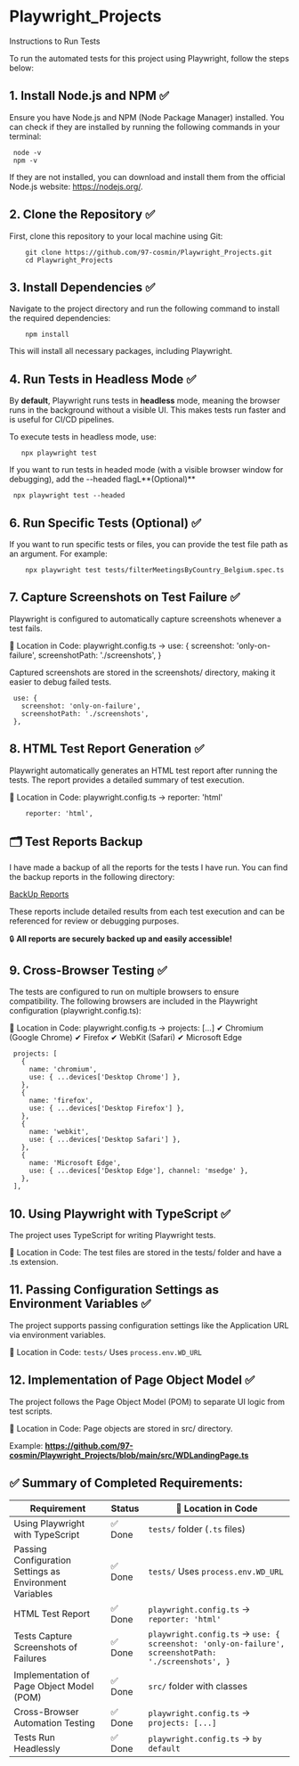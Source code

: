 # Playwright_Projects

Instructions to Run Tests

To run the automated tests for this project using Playwright, follow the steps below:

## 1. Install Node.js and NPM ✅

Ensure you have Node.js and NPM (Node Package Manager) installed. You can check if they are installed by running the following commands in your terminal:

     node -v
     npm -v
If they are not installed, you can download and install them from the official Node.js website: https://nodejs.org/.

## **2. Clone the Repository** ✅
 First, clone this repository to your local machine using Git:
 
        git clone https://github.com/97-cosmin/Playwright_Projects.git
        cd Playwright_Projects

## **3. Install Dependencies** ✅
Navigate to the project directory and run the following command to install the required dependencies:

        npm install

This will install all necessary packages, including Playwright.

## **4. Run Tests in Headless Mode** ✅
By **default**, Playwright runs tests in **headless** mode, meaning the browser runs in the background without a visible UI.
This makes tests run faster and is useful for CI/CD pipelines.

To execute tests in headless mode, use:

       npx playwright test

If you want to run tests in headed mode (with a visible browser window for debugging), add the --headed flagL**(Optional)**

     npx playwright test --headed


## **6. Run Specific Tests (Optional)** ✅
If you want to run specific tests or files, you can provide the test file path as an argument. For example:

        npx playwright test tests/filterMeetingsByCountry_Belgium.spec.ts

## **7. Capture Screenshots on Test Failure** ✅

Playwright is configured to automatically capture screenshots whenever a test fails.

📍 Location in Code: playwright.config.ts → use: { screenshot: 'only-on-failure', screenshotPath: './screenshots', }

Captured screenshots are stored in the screenshots/ directory, making it easier to debug failed tests.
     
     use: {
       screenshot: 'only-on-failure',
       screenshotPath: './screenshots',
     },
## **8. HTML Test Report Generation** ✅
Playwright automatically generates an HTML test report after running the tests. The report provides a detailed summary of test execution.

📍 Location in Code: playwright.config.ts → reporter: 'html'

        reporter: 'html',

## 🗂️ Test Reports Backup

I have made a backup of all the reports for the tests I have run. You can find the backup reports in the following directory:

[BackUp Reports](https://github.com/97-cosmin/Playwright_Projects/tree/main/BackUp_Reports)

These reports include detailed results from each test execution and can be referenced for review or debugging purposes.

🔒 **All reports are securely backed up and easily accessible!**

## **9. Cross-Browser Testing** ✅
The tests are configured to run on multiple browsers to ensure compatibility. The following browsers are included in the Playwright configuration (playwright.config.ts):

📍 Location in Code: playwright.config.ts → projects: [...]
     ✔ Chromium (Google Chrome)
     ✔ Firefox
     ✔ WebKit (Safari)
     ✔ Microsoft Edge

     projects: [
       {
         name: 'chromium',
         use: { ...devices['Desktop Chrome'] },
       },
       {
         name: 'firefox',
         use: { ...devices['Desktop Firefox'] },
       },
       {
         name: 'webkit',
         use: { ...devices['Desktop Safari'] },
       },
       {
         name: 'Microsoft Edge',
         use: { ...devices['Desktop Edge'], channel: 'msedge' },
       },
     ],

## 10. Using Playwright with TypeScript ✅
The project uses TypeScript for writing Playwright tests.

📍 Location in Code: The test files are stored in the tests/ folder and have a .ts extension.

## 11. Passing Configuration Settings as Environment Variables ✅
The project supports passing configuration settings like the Application URL via environment variables.

📍 Location in Code: `tests/` Uses `process.env.WD_URL`

## 12. Implementation of Page Object Model ✅
The project follows the Page Object Model (POM) to separate UI logic from test scripts.

📍 Location in Code: Page objects are stored in src/ directory. 

Example: **https://github.com/97-cosmin/Playwright_Projects/blob/main/src/WDLandingPage.ts**

## ✅ Summary of Completed Requirements:  

| Requirement                                        | Status  | 📍 Location in Code |
|----------------------------------------------------|---------|---------------------|
| Using Playwright with TypeScript                   | ✅ Done | `tests/` folder (`.ts` files) |
| Passing Configuration Settings as Environment Variables | ✅ Done | `tests/` Uses `process.env.WD_URL` |
| HTML Test Report                                  | ✅ Done | `playwright.config.ts` → `reporter: 'html'` |
| Tests Capture Screenshots of Failures            | ✅ Done | `playwright.config.ts` → `use: { screenshot: 'only-on-failure', screenshotPath: './screenshots', }` |
| Implementation of Page Object Model (POM)        | ✅ Done | `src/` folder with classes |
| Cross-Browser Automation Testing                 | ✅ Done | `playwright.config.ts` → `projects: [...]` |
| Tests Run Headlessly                             | ✅ Done | `playwright.config.ts` → `by default` |
